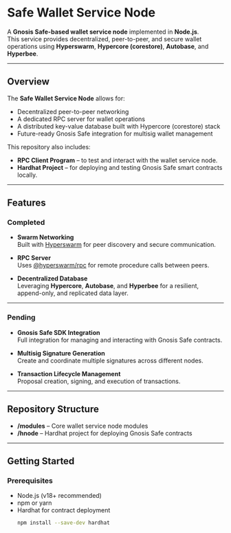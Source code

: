 # Safe Wallet Service Node

A **Gnosis Safe-based wallet service node** implemented in **Node.js**.  
This service provides decentralized, peer-to-peer, and secure wallet operations using **Hyperswarm**, **Hypercore (corestore)**, **Autobase**, and **Hyperbee**.

---

## Overview

The **Safe Wallet Service Node** allows for:
- Decentralized peer-to-peer networking
- A dedicated RPC server for wallet operations
- A distributed key-value database built with Hypercore (corestore) stack
- Future-ready Gnosis Safe integration for multisig wallet management

This repository also includes:
- **RPC Client Program** – to test and interact with the wallet service node.
- **Hardhat Project** – for deploying and testing Gnosis Safe smart contracts locally.

---

## Features

### Completed
- **Swarm Networking**  
  Built with [Hyperswarm](https://github.com/holepunchto/hyperswarm) for peer discovery and secure communication.
  
- **RPC Server**  
  Uses [@hyperswarm/rpc](https://github.com/holepunchto/rpc) for remote procedure calls between peers.

- **Decentralized Database**  
  Leveraging **Hypercore**, **Autobase**, and **Hyperbee** for a resilient, append-only, and replicated data layer.

---

### Pending
- **Gnosis Safe SDK Integration**  
  Full integration for managing and interacting with Gnosis Safe contracts.
  
- **Multisig Signature Generation**  
  Create and coordinate multiple signatures across different nodes.

- **Transaction Lifecycle Management**  
  Proposal creation, signing, and execution of transactions.

---

## Repository Structure

- **/modules** – Core wallet service node modules
- **/hnode** – Hardhat project for deploying Gnosis Safe contracts

---

## Getting Started

### Prerequisites
- Node.js (v18+ recommended)
- npm or yarn
- Hardhat for contract deployment  
  ```bash
  npm install --save-dev hardhat
